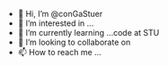 - 👋 Hi, I’m @conGaStuer
- 👀 I’m interested in ...
- 🌱 I’m currently learning ...code at STU
- 💞️ I’m looking to collaborate on 
- 📫 How to reach me ... 

<!---
conGaStuer/conGaStuer is a ✨ special ✨ repository because its `README.md` (this file) appears on your GitHub profile.
You can click the Preview link to take a look at your changes.
--->
